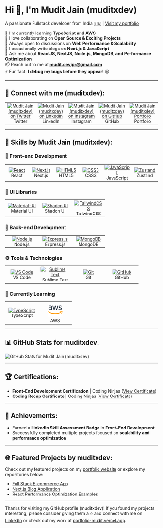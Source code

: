 # Hi 👋, I'm Mudit Jain (muditxdev)
A passionate Fullstack developer from India 🇮🇳 | [Visit my portfolio](https://portfolio-mudit.vercel.app/)

🌱 I'm currently learning **TypeScript and AWS**  
👯 I love collaborating on **Open Source & Exciting Projects**  
🤝 Always open to discussions on **Web Performance & Scalability**  
📝 I occasionally write blogs on **Next.js & JavaScript**  
💬 Ask me about **ReactJS, NextJS, Node.js, MongoDB, and Performance Optimization**  
📫 Reach out to me at **mudit.devjpr@gmail.com**  
⚡ Fun fact: **I debug my bugs before they appear!** 😆  

---

## 📌 Connect with me (muditxdev):  
<table>
  <tr>
    <td align="center" width="96">
      <a href="https://x.com/MUDITJA27928431" target="_blank">
        <img src="https://cdn.jsdelivr.net/gh/devicons/devicon/icons/twitter/twitter-original.svg" width="48" height="48" alt="Mudit Jain (muditxdev) on Twitter" />
      </a>
      <br>Twitter
    </td>
    <td align="center" width="96">
      <a href="https://linkedin.com/in/muditxdev" target="_blank">
        <img src="https://cdn.jsdelivr.net/gh/devicons/devicon/icons/linkedin/linkedin-original.svg" width="48" height="48" alt="Mudit Jain (muditxdev) on LinkedIn" />
      </a>
      <br>LinkedIn
    </td>
    <td align="center" width="96">
      <a href="https://instagram.com/mudit9351" target="_blank">
        <img src="https://upload.wikimedia.org/wikipedia/commons/a/a5/Instagram_icon.png" width="48" height="48" alt="Mudit Jain (muditxdev) on Instagram" />
      </a>
      <br>Instagram
    </td>
    <td align="center" width="96">
      <a href="https://github.com/muditxdev" target="_blank">
        <img src="https://cdn.jsdelivr.net/gh/devicons/devicon/icons/github/github-original.svg" width="48" height="48" alt="Mudit Jain (muditxdev) on GitHub" />
      </a>
      <br>GitHub
    </td>
    <td align="center" width="96">
      <a href="https://portfolio-mudit.vercel.app/" target="_blank">
        <img src="https://cdn-icons-png.flaticon.com/512/5578/5578703.png" width="48" height="48" alt="Mudit Jain (muditxdev) Portfolio" />
      </a>
      <br>Portfolio
    </td>
  </tr>
</table>

---

## 🚀 Skills by Mudit Jain (muditxdev):  

### 🔹 Front-end Development  

<table>
  <tr>
    <td align="center" width="96">
      <a href="https://reactjs.org/docs/getting-started.html" target="_blank">
        <img src="https://cdn.jsdelivr.net/gh/devicons/devicon/icons/react/react-original.svg" width="48" height="48" alt="React" />
      </a>
      <br>React
    </td>
    <td align="center" width="96">
      <a href="https://nextjs.org/docs" target="_blank">
        <img src="https://cdn.jsdelivr.net/gh/devicons/devicon/icons/nextjs/nextjs-original.svg" width="48" height="48" alt="Next.js" />
      </a>
      <br>Next.js
    </td>
    <td align="center" width="96">
      <a href="https://developer.mozilla.org/en-US/docs/Web/HTML" target="_blank">
        <img src="https://cdn.jsdelivr.net/gh/devicons/devicon/icons/html5/html5-original.svg" width="48" height="48" alt="HTML5" />
      </a>
      <br>HTML5
    </td>
    <td align="center" width="96">
      <a href="https://developer.mozilla.org/en-US/docs/Web/CSS" target="_blank">
        <img src="https://cdn.jsdelivr.net/gh/devicons/devicon/icons/css3/css3-original.svg" width="48" height="48" alt="CSS3" />
      </a>
      <br>CSS3
    </td>
    <td align="center" width="96">
      <a href="https://developer.mozilla.org/en-US/docs/Web/JavaScript" target="_blank">
        <img src="https://cdn.jsdelivr.net/gh/devicons/devicon/icons/javascript/javascript-original.svg" width="48" height="48" alt="JavaScript" />
      </a>
      <br>JavaScript
    </td>
    <td align="center" width="96">
      <a href="https://docs.pmnd.rs/zustand/getting-started/introduction" target="_blank">
        <img src="https://repository-images.githubusercontent.com/180328715/fca49300-e7f1-11ea-9f51-cfd949b31560" width="48" height="48" alt="Zustand" />
      </a>
      <br>Zustand
    </td>
  </tr>
</table>

### 🎨 UI Libraries  

<table>
  <tr>
    <td align="center" width="96">
      <a href="https://mui.com/getting-started/usage/" target="_blank">
        <img src="https://cdn.jsdelivr.net/gh/devicons/devicon/icons/materialui/materialui-original.svg" width="48" height="48" alt="Material-UI" />
      </a>
      <br>Material UI
    </td>
    <td align="center" width="96">
      <a href="https://ui.shadcn.com/docs" target="_blank">
        <img src="https://ui.shadcn.com/favicon.ico" width="48" height="48" alt="Shadcn UI" />
      </a>
      <br>Shadcn UI
    </td>
    <td align="center" width="96">
      <a href="https://tailwindcss.com/docs" target="_blank">
        <img src="https://www.vectorlogo.zone/logos/tailwindcss/tailwindcss-icon.svg" width="48" height="48" alt="TailwindCSS" />
      </a>
      <br>TailwindCSS
    </td>
  </tr>
</table>

### 🔹 Back-end Development  

<table>
  <tr>
    <td align="center" width="96">
      <a href="https://nodejs.org/en/docs/" target="_blank">
        <img src="https://cdn.jsdelivr.net/gh/devicons/devicon/icons/nodejs/nodejs-original.svg" width="48" height="48" alt="Node.js" />
      </a>
      <br>Node.js
    </td>
    <td align="center" width="96">
      <a href="https://expressjs.com/" target="_blank">
        <img src="https://cdn.jsdelivr.net/gh/devicons/devicon/icons/express/express-original.svg" width="48" height="48" alt="Express.js" />
      </a>
      <br>Express.js
    </td>
    <td align="center" width="96">
      <a href="https://docs.mongodb.com/" target="_blank">
        <img src="https://cdn.jsdelivr.net/gh/devicons/devicon/icons/mongodb/mongodb-original.svg" width="48" height="48" alt="MongoDB" />
      </a>
      <br>MongoDB
    </td>
  </tr>
</table>

### ⚙️ Tools & Technologies  

<table>
  <tr>
    <td align="center" width="96">
      <a href="https://code.visualstudio.com/docs" target="_blank">
        <img src="https://cdn.jsdelivr.net/gh/devicons/devicon/icons/vscode/vscode-original.svg" width="48" height="48" alt="VS Code" />
      </a>
      <br>VS Code
    </td>
    <td align="center" width="96">
      <a href="https://www.sublimetext.com/docs/" target="_blank">
        <img src="https://www.sublimetext.com/images/logo.svg" width="48" height="48" alt="Sublime Text" />
      </a>
      <br>Sublime Text
    </td>
    <td align="center" width="96">
      <a href="https://git-scm.com/doc" target="_blank">
        <img src="https://cdn.jsdelivr.net/gh/devicons/devicon/icons/git/git-original.svg" width="48" height="48" alt="Git" />
      </a>
      <br>Git
    </td>
    <td align="center" width="96">
      <a href="https://docs.github.com/en" target="_blank">
        <img src="https://cdn.jsdelivr.net/gh/devicons/devicon/icons/github/github-original.svg" width="48" height="48" alt="GitHub" />
      </a>
      <br>GitHub
    </td>
  </tr>
</table>

### 🌱 Currently Learning

<table>
  <tr>
    <td align="center" width="96">
      <a href="https://www.typescriptlang.org/docs/" target="_blank">
        <img src="https://cdn.jsdelivr.net/gh/devicons/devicon/icons/typescript/typescript-original.svg" width="48" height="48" alt="TypeScript" />
      </a>
      <br>TypeScript
    </td>
    <td align="center" width="96">
      <a href="https://docs.aws.amazon.com/" target="_blank">
        <img src="https://raw.githubusercontent.com/devicons/devicon/master/icons/amazonwebservices/amazonwebservices-original-wordmark.svg" width="48" height="48" alt="AWS" />
      </a>
      <br>AWS
    </td>
  </tr>
</table>

---

## 📊 GitHub Stats for muditxdev:
<p align="left">
  <img src="https://github-readme-stats.vercel.app/api?username=muditxdev&show_icons=true&theme=tokyonight" alt="GitHub Stats for Mudit Jain (muditxdev)" />
</p>

---

## 🏆 Certifications:  
- **Front-End Development Certification** | Coding Ninjas ([View Certificate](https://ninjasfiles.s3.amazonaws.com/certificate3252099390f45203885396afa78c92a33b768eb.pdf))  
- **Coding Recap Certificate** | Coding Ninjas ([View Certificate](https://certificate.codingninjas.com/coding_recap/9e47f05424406b7f))  

---

## 💼 Achievements:  
- Earned a **LinkedIn Skill Assessment Badge** in **Front-End Development**  
- Successfully completed multiple projects focused on **scalability and performance optimization**

---

## 🌐 Featured Projects by muditxdev:
Check out my featured projects on my [portfolio website](https://portfolio-mudit.vercel.app/) or explore my repositories below:

- [Full Stack E-commerce App](https://github.com/muditxdev/ecommerce-fullstack)
- [Next.js Blog Application](https://github.com/muditxdev/next-blog)
- [React Performance Optimization Examples](https://github.com/muditxdev/react-optimization)

---

Thanks for visiting my GitHub profile (muditxdev)! If you found my projects interesting, please consider giving them a ⭐️ and connect with me on [LinkedIn](https://linkedin.com/in/muditxdev) or check out my work at [portfolio-mudit.vercel.app](https://portfolio-mudit.vercel.app/).
